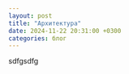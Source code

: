 ```yaml
---
layout: post
title: "Архитектура"
date: 2024-11-22 20:31:00 +0300
categories: блог
---
```

sdfgsdfg